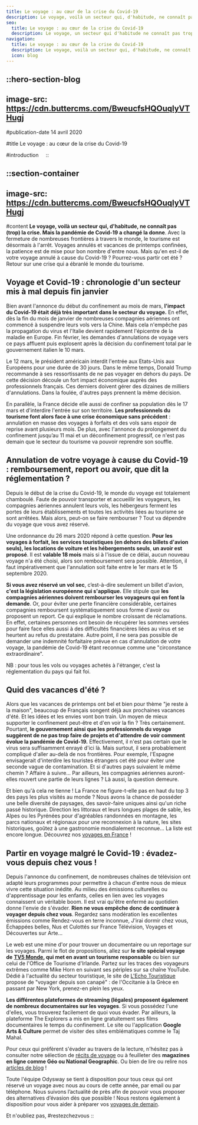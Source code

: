 ```yaml
---
title: Le voyage : au cœur de la crise du Covid-19
description: Le voyage, voilà un secteur qui, d'habitude, ne connaît pas (trop) la crise. Mais la pandémie de Covid-19 a changé la donne . Avec la fermeture de nombreuses frontières à travers le monde, le tourisme est désormais à l'arrêt. Voyages annulés et vacances de printemps confinées, la patience est de ...
seo:
  title: Le voyage : au cœur de la crise du Covid-19
  description: Le voyage, un secteur qui d'habitude ne connaît pas trop la crise. Découvrez comment la pandémie de Covid-19 a changé la donne.
navigation:
  title: Le voyage : au cœur de la crise du Covid-19
  description: Le voyage, voilà un secteur qui, d'habitude, ne connaît pas (trop) la crise. Mais la pandémie de Covid-19 a changé la donne . Avec la fermeture de nombreuses frontières à travers le monde, le tourisme est désormais à l'arrêt. Voyages annulés et vacances de printemps confinées, la patience est de ...
  icon: blog
---
```


::hero-section-blog
---
image-src: https://cdn.buttercms.com/BweucfsHQOuqlyVTHugj
---
#publication-date
14 avril 2020

#title
Le voyage : au cœur de la crise du Covid-19

#introduction
   
::

::section-container
---
image-src: https://cdn.buttercms.com/BweucfsHQOuqlyVTHugj
---
#content
**Le voyage, voilà un secteur qui, d'habitude, ne connaît pas (trop) la crise. Mais la pandémie** **de Covid-19 a changé la donne**. Avec la fermeture de nombreuses frontières à travers le monde, le tourisme est désormais à l'arrêt. Voyages annulés et vacances de printemps confinées, la patience est de mise pour bon nombre d'entre nous. Mais qu'en est-il de votre voyage annulé à cause du Covid-19 ? Pourrez-vous partir cet été ? Retour sur une crise qui a ébranlé le monde du tourisme.

## Voyage et Covid-19 : chronologie d'un secteur mis à mal depuis fin janvier

Bien avant l'annonce du début du confinement au mois de mars, **l'impact du Covid-19 était déjà très important dans le secteur du voyage.** En effet, dès la fin du mois de janvier de nombreuses compagnies aériennes ont commencé à suspendre leurs vols vers la Chine. Mais cela n'empêche pas la propagation du virus et l'Italie devient rapidement l'épicentre de la maladie en Europe. Fin février, les demandes d'annulations de voyage vers ce pays affluent puis explosent après la décision du confinement total par le gouvernement italien le 10 mars.

Le 12 mars, le président américain interdit l'entrée aux Etats-Unis aux Européens pour une durée de 30 jours. Dans le même temps, Donald Trump recommande à ses ressortissants de ne pas voyager en dehors du pays. De cette décision découle un fort impact économique auprès des professionnels français. Ces derniers doivent gérer des dizaines de milliers d'annulations. Dans la foulée, d'autres pays prennent la même décision.

En parallèle, la France décide elle aussi de confiner sa population dès le 17 mars et d'interdire l'entrée sur son territoire. **Les professionnels du tourisme font alors face à une crise économique sans précédent** : annulation en masse des voyages à forfaits et des vols sans espoir de reprise avant plusieurs mois. De plus, avec l'annonce du prolongement du confinement jusqu’au 11 mai et un déconfinement progressif, ce n'est pas demain que le secteur du tourisme va pouvoir reprendre son souffle.

## Annulation de votre voyage à cause du Covid-19 : remboursement, report ou avoir, que dit la réglementation ?

Depuis le début de la crise du Covid-19, le monde du voyage est totalement chamboulé. Faute de pouvoir transporter et accueillir les voyageurs, les compagnies aériennes annulent leurs vols, les hébergeurs ferment les portes de leurs établissements et toutes les activités liées au tourisme se sont arrêtées. Mais alors, peut-on se faire rembourser ? Tout va dépendre du voyage que vous avez réservé.

Une ordonnance du 26 mars 2020 répond à cette question. **Pour les voyages à forfait, les services touristiques (en dehors des billets d'avion seuls), les locations de voiture et les hébergements seuls**, **un avoir est proposé**. Il est **valable 18 mois** mais si à l'issue de ce délai, aucun nouveau voyage n'a été choisi, alors son remboursement sera possible. Attention, il faut impérativement que l'annulation soit faite entre le 1er mars et le 15 septembre 2020.

**Si vous avez réservé un vol sec**, c’est-à-dire seulement un billet d'avion, **c'est la législation européenne qui s'applique.** Elle stipule que **les compagnies aériennes doivent rembourser les voyageurs qui en font la demande**. Or, pour éviter une perte financière considérable, certaines compagnies remboursent systématiquement sous forme d'avoir ou proposent un report. Ce qui explique le nombre croissant de réclamations. En effet, certaines personnes ont besoin de récupérer les sommes versées pour faire face elles aussi à des difficultés financières liées au virus et se heurtent au refus du prestataire. Autre point, il ne sera pas possible de demander une indemnité forfaitaire prévue en cas d'annulation de votre voyage, la pandémie de Covid-19 étant reconnue comme une "circonstance extraordinaire".

NB : pour tous les vols ou voyages achetés à l'étranger, c'est la réglementation du pays qui fait foi.

## Quid des vacances d'été ?

Alors que les vacances de printemps ont bel et bien pour thème "je reste à la maison", beaucoup de Français songent déjà aux prochaines vacances d'été. Et les idées et les envies vont bon train. Un moyen de mieux supporter le confinement peut-être et d'en voir la fin ? Très certainement. Pourtant, **le gouvernement ainsi que les professionnels du voyage suggèrent de ne pas trop faire de projets et d'attendre de voir comment évolue la pandémie de Covid-19.** Effectivement, il n'est pas certain que le virus sera suffisamment enrayé d'ici là. Mais surtout, il sera probablement compliqué d'aller au-delà de nos frontières. Pour exemple, l'Espagne envisagerait d'interdire les touristes étrangers cet été pour éviter une seconde vague de contamination. Et si d'autres pays suivaient le même chemin ? Affaire à suivre... Par ailleurs, les compagnies aériennes auront-elles rouvert une partie de leurs lignes ? Là aussi, la question demeure.

Et bien qu'à cela ne tienne ! La France ne figure-t-elle pas en haut du top 3 des pays les plus visités au monde ? Nous avons la chance de posséder une belle diversité de paysages, des savoir-faire uniques ainsi qu'un riche passé historique. Direction les littoraux et leurs longues plages de sable, les Alpes ou les Pyrénées pour d'agréables randonnées en montagne, les parcs nationaux et régionaux pour une reconnexion à la nature, les sites historiques, goûtez à une gastronomie mondialement reconnue… La liste est encore longue. Découvrez nos [voyages en France](https://odysway.com/experiences?search=france&utm_source=Blog&utm_medium=SEO&utm_campaign=Voyage_Covid_19) !

## Partir en voyage malgré le Covid-19 : évadez-vous depuis chez vous ! 

Depuis l'annonce du confinement, de nombreuses chaînes de télévision ont adapté leurs programmes pour permettre à chacun d'entre nous de mieux vivre cette situation inédite. Au milieu des émissions culturelles ou d'apprentissage pour les enfants, celles en lien avec les voyages connaissent un véritable boom. Il est vrai qu'être enfermé au quotidien donne l'envie de s'évader. **Rien ne vous empêche donc de continuer à voyager depuis chez vous**. Regardez sans modération les excellentes émissions comme Rendez-vous en terre inconnue, J'irai dormir chez vous, Échappées belles, Nus et Culottés sur France Télévision, Voyages et Découvertes sur Arte…

Le web est une mine d'or pour trouver un documentaire ou un reportage sur les voyages. Parmi le flot de propositions, allez sur **le site spécial voyage de** [**TV5 Monde**](https://voyage.tv5monde.com/)**, qui met en avant un tourisme responsable** ou bien sur celui de l'Office de Tourisme d'Irlande. Partez sur les traces des voyageurs extrêmes comme Mike Horn en suivant ses périples sur sa chaîne YouTube. Dédié à l'actualité du secteur touristique, le site de [L'Echo Touristique](https://www.lechotouristique.com/destinations) propose de "voyager depuis son canapé" : de l'Occitanie à la Grèce en passant par New York, prenez-en plein les yeux.

**Les différentes plateformes de streaming (légales) proposent également de nombreux documentaires sur les voyages**. Si vous possédez l'une d'elles, vous trouverez facilement de quoi vous évader. Par ailleurs, la plateforme The Explorers a mis en ligne gratuitement ses films documentaires le temps du confinement. Le site ou l'application **Google Arts & Culture** permet de visiter des sites emblématiques comme le Taj Mahal.

Pour ceux qui préfèrent s'évader au travers de la lecture, n'hésitez pas à consulter notre sélection de [récits de voyage](https://odysway.com/grands-recits-voyage) ou à feuilleter des **magazines en ligne comme Géo ou National Geographic**. Ou bien de lire ou relire nos [articles de blog](https://odysway.com/blog) !

Toute l'équipe Odysway se tient à disposition pour tous ceux qui ont réservé un voyage avec nous au cours de cette année, par email ou par téléphone. Nous suivons l’actualité de près afin de pouvoir vous proposer des alternatives d’évasion dès que possible ! Nous restons également à disposition pour vous aider à préparer vos [voyages de demain](https://odysway.com/voyages).

Et n'oubliez pas, #restezchezvous
::
